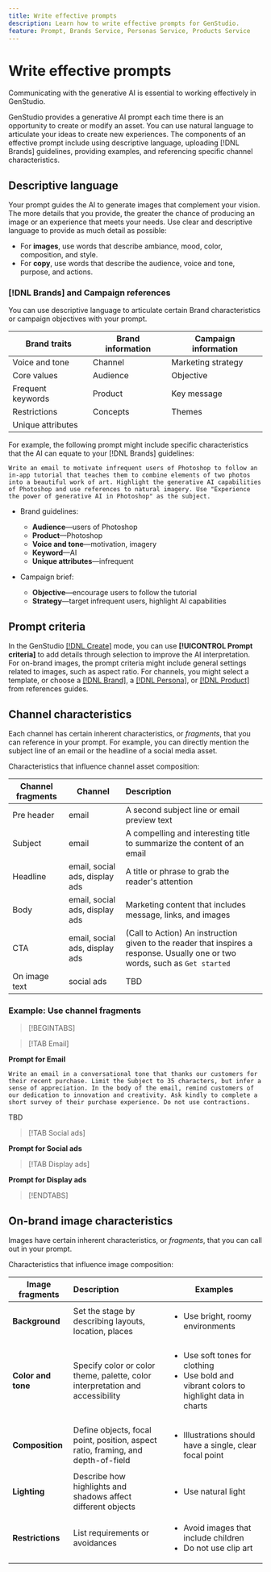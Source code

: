 ```yaml
---
title: Write effective prompts
description: Learn how to write effective prompts for GenStudio.
feature: Prompt, Brands Service, Personas Service, Products Service
---
```


# Write effective prompts

Communicating with the generative AI is essential to working effectively in GenStudio.

GenStudio provides a generative AI prompt each time there is an opportunity to create or modify an asset. You can use natural language to articulate your ideas to create new experiences. The components of an effective prompt include using descriptive language, uploading [!DNL Brands] guidelines, providing examples, and referencing specific channel characteristics.

## Descriptive language

Your prompt guides the AI to generate images that complement your vision. The more details that you provide, the greater the chance of producing an image or an experience that meets your needs. Use clear and descriptive language to provide as much detail as possible:

- For **images**, use words that describe ambiance, mood, color, composition, and style.
- For **copy**, use words that describe the audience, voice and tone, purpose, and actions.

### [!DNL Brands] and Campaign references

You can use descriptive language to articulate certain Brand characteristics or campaign objectives with your prompt.

| Brand traits     | Brand information | Campaign information |
| ---------------- | ----------------- | -------------------- |
| Voice and tone   | Channel           | Marketing strategy   |
| Core values      | Audience          | Objective            |
| Frequent keywords | Product          | Key message          |
| Restrictions     | Concepts          | Themes               |
| Unique attributes | | |

For example, the following prompt might include specific characteristics that the AI can equate to your [!DNL Brands] guidelines:

```terminal
Write an email to motivate infrequent users of Photoshop to follow an in-app tutorial that teaches them to combine elements of two photos into a beautiful work of art. Highlight the generative AI capabilities of Photoshop and use references to natural imagery. Use "Experience the power of generative AI in Photoshop" as the subject.
```

- Brand guidelines:

  - **Audience**—users of Photoshop
  - **Product**—Photoshop
  - **Voice and tone**—motivation, imagery
  - **Keyword**—AI
  - **Unique attributes**—infrequent

- Campaign brief:

  - **Objective**—encourage users to follow the tutorial
  - **Strategy**—target infrequent users, highlight AI capabilities

## Prompt criteria

In the GenStudio [[!DNL Create]](./create/overview.md) mode, you can use **[!UICONTROL Prompt criteria]** to add details through selection to improve the AI interpretation. For on-brand images, the prompt criteria might include general settings related to images, such as aspect ratio. For channels, you might select a template, or choose a [[!DNL Brand]](../user-guide/references/brands.md), a [[!DNL Persona]](../user-guide/references/personas.md), or [[!DNL Product]](../user-guide/references/products.md) from references guides.

## Channel characteristics

Each channel has certain inherent characteristics, or _fragments_, that you can reference in your prompt. For example, you can directly mention the subject line of an email or the headline of a social media asset.

Characteristics that influence channel asset composition:

| Channel fragments | Channel   | Description |
| ------------------| --------- | :---------- |
| Pre header        | email | A second subject line or email preview text |
| Subject           | email | A compelling and interesting title to summarize the content of an email |
| Headline          | email, social ads, display ads | A title or phrase to grab the reader's attention |
| Body              | email, social ads, display ads | Marketing content that includes message, links, and images |
| CTA               | email, social ads, display ads | (Call to Action) An instruction given to the reader that inspires a response. Usually one or two words, such as `Get started` |
| On image text     | social ads | TBD |

### Example: Use channel fragments

>[!BEGINTABS]

>[!TAB Email]

**Prompt for Email**

```terminal
Write an email in a conversational tone that thanks our customers for their recent purchase. Limit the Subject to 35 characters, but infer a sense of appreciation. In the body of the email, remind customers of our dedication to innovation and creativity. Ask kindly to complete a short survey of their purchase experience. Do not use contractions.
```

TBD

>[!TAB Social ads]

**Prompt for Social ads**

>[!TAB Display ads]

**Prompt for Display ads**

>[!ENDTABS]

## On-brand image characteristics

Images have certain inherent characteristics, or _fragments_, that you can call out in your prompt.

Characteristics that influence image composition:

| Image fragments    | Description | Examples |
| ------------------ | :---------- | -------- |
| **Background**     | Set the stage by describing layouts, location, places | <ul><li>Use bright, roomy environments</li></ul> |
| **Color and tone** | Specify color or color theme, palette, color interpretation and accessibility | <ul><li>Use soft tones for clothing</li><li>Use bold and vibrant colors to highlight data in charts</li></ul> |
| **Composition**    | Define objects, focal point, position, aspect ratio, framing, and depth-of-field | <ul><li>Illustrations should have a single, clear focal point</li></ul> |
| **Lighting**       | Describe how highlights and shadows affect different objects| <ul><li>Use natural light</li></ul> |
| **Restrictions**   | List requirements or avoidances | <ul><li>Avoid images that include children</li><li>Do not use clip art</li></ul> |

